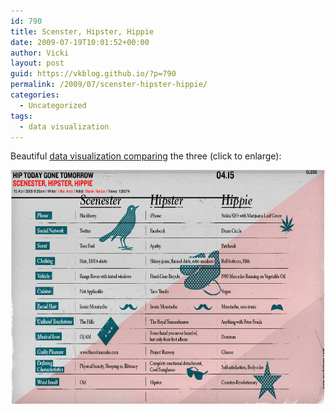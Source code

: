 ```yaml
---
id: 790
title: Scenster, Hipster, Hippie
date: 2009-07-19T10:01:52+00:00
author: Vicki
layout: post
guid: https://vkblog.github.io/?p=790
permalink: /2009/07/scenster-hipster-hippie/
categories:
  - Uncategorized
tags:
  - data visualization
---
```

Beautiful [data visualization comparing](http://www.madatoms.com/site/blog/scenester-hipster-hippie) the three (click to enlarge):

[<img class="size-full wp-image-791 alignleft" title="picture-1" src="https://raw.githubusercontent.com/vkblog/vkblog.github.io/master/public/img/2009/07/picture-1.png" alt="picture-1" width="673" height="374" />](https://raw.githubusercontent.com/vkblog/vkblog.github.io/master/public/img/2009/07/picture-1.png)